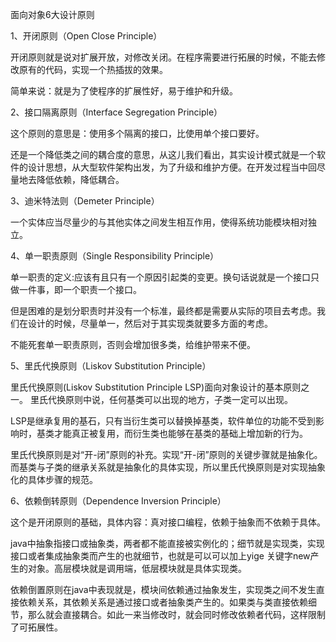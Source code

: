 面向对象6大设计原则

1、开闭原则（Open Close Principle）

开闭原则就是说对扩展开放，对修改关闭。在程序需要进行拓展的时候，不能去修改原有的代码，实现一个热插拔的效果。

简单来说：就是为了使程序的扩展性好，易于维护和升级。

2、接口隔离原则（Interface Segregation Principle）

这个原则的意思是：使用多个隔离的接口，比使用单个接口要好。

还是一个降低类之间的耦合度的意思，从这儿我们看出，其实设计模式就是一个软件的设计思想，从大型软件架构出发，为了升级和维护方便。在开发过程当中回尽量地去降低依赖，降低耦合。

3、迪米特法则（Demeter Principle）

一个实体应当尽量少的与其他实体之间发生相互作用，使得系统功能模块相对独立。

4、单一职责原则（Single Responsibility Principle）

单一职责的定义:应该有且只有一个原因引起类的变更。换句话说就是一个接口只做一件事，即一个职责一个接口。

但是困难的是划分职责时并没有一个标准，最终都是需要从实际的项目去考虑。我们在设计的时候，尽量单一，然后对于其实现类就要多方面的考虑。

不能死套单一职责原则，否则会增加很多类，给维护带来不便。

5、里氏代换原则（Liskov Substitution Principle）

里氏代换原则(Liskov Substitution Principle LSP)面向对象设计的基本原则之一。 里氏代换原则中说，任何基类可以出现的地方，子类一定可以出现。

 LSP是继承复用的基石，只有当衍生类可以替换掉基类，软件单位的功能不受到影响时，基类才能真正被复用，而衍生类也能够在基类的基础上增加新的行为。

里氏代换原则是对“开-闭”原则的补充。实现“开-闭”原则的关键步骤就是抽象化。而基类与子类的继承关系就是抽象化的具体实现，所以里氏代换原则是对实现抽象化的具体步骤的规范。

6、依赖倒转原则（Dependence Inversion Principle）

这个是开闭原则的基础，具体内容：真对接口编程，依赖于抽象而不依赖于具体。

java中抽象指接口或抽象类，两者都不能直接被实例化的；细节就是实现类，实现接口或者集成抽象类而产生的也就细节，也就是可以可以加上yige 关键字new产生的对象。高层模块就是调用端，低层模块就是具体实现类。

依赖倒置原则在java中表现就是，模块间依赖通过抽象发生，实现类之间不发生直接依赖关系，其依赖关系是通过接口或者抽象类产生的。如果类与类直接依赖细节，那么就会直接耦合。如此一来当修改时，就会同时修改依赖者代码，这样限制了可拓展性。